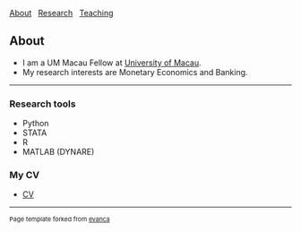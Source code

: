 [About](/index) &nbsp; [Research](/Research) &nbsp; [Teaching](/Teaching)

## About 

* I am a UM Macau Fellow at [University of Macau](https://econ.fss.um.edu.mo/).  
* My research interests are Monetary Economics and Banking. 

---

### Research tools

* Python 
* STATA
* R
* MATLAB (DYNARE)

### My CV
* [CV](https://github.com/user-attachments/files/15921475/cv_June2024_sam_ng.pdf)













---
<p style="font-size:11px">Page template forked from <a href="https://github.com/evanca/quick-portfolio">evanca</a></p>
<!-- Remove above link if you don't want to attibute -->
